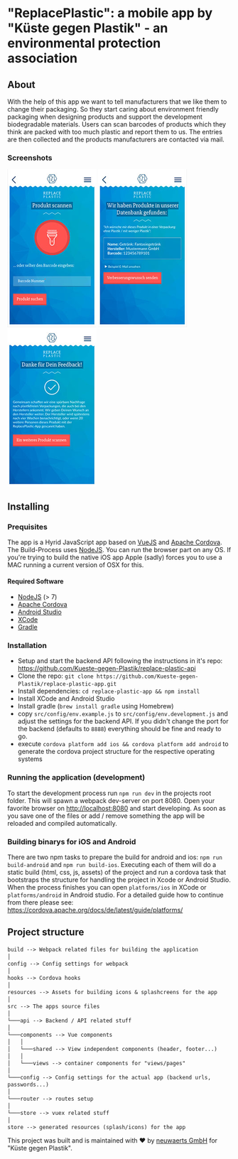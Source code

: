 # "ReplacePlastic": a mobile app by "Küste gegen Plastik" - an environmental protection association

## About
With the help of this app we want to tell manufacturers that we like them to change their packaging. So they start caring about environment friendly packaging when designing products and support the development biodegradable materials. Users can scan barcodes of products which they think are packed with too much plastic and report them to us. The entries are then collected and the products manufacturers are contacted via mail.

### Screenshots
[<img src="./store/screenshots/01_scan_thumb.jpg"/>](./store/screenshots/01_scan.png)
[<img src="./store/screenshots/02_product_thumb.jpg"/>](./store/screenshots/02_product.png)
[<img src="./store/screenshots/03_submitted_thumb.jpg"/>](./store/screenshots/03_submitted.png)

## Installing

### Prequisites
The app is a Hyrid JavaScript app based on [VueJS](https://vuejs.org/) and [Apache Cordova](https://cordova.apache.org/). The Build-Process uses [NodeJS](https://nodejs.org/en/). You can run the browser part on any OS. If you're trying to build the native iOS app Apple (sadly) forces you to use a MAC running a current version of OSX for this.

#### Required Software
- [NodeJS](https://nodejs.org/en/) (> 7)
- [Apache Cordova](https://cordova.apache.org/)
- [Android Studio](https://developer.android.com/studio/index.html)
- [XCode](https://developer.apple.com/xcode/)
- [Gradle](https://gradle.org/)

### Installation
- Setup and start the backend API following the instructions in it's repo: https://github.com/Kueste-gegen-Plastik/replace-plastic-api
- Clone the repo: `git clone https://github.com/Kueste-gegen-Plastik/replace-plastic-app.git`
- Install dependencies: `cd replace-plastic-app && npm install`
- Install XCode and Android Studio
- Install gradle (`brew install gradle` using Homebrew)
- copy `src/config/env.example.js` to `src/config/env.development.js` and adjust the settings for the backend API. If you didn't change the port for the backend (defaults to `8888`) everything should be fine and ready to go.
- execute `cordova platform add ios && cordova platform add android` to generate the cordova project structure for the respective operating systems

### Running the application (development)
To start the development process run `npm run dev` in the projects root folder. This will spawn a webpack dev-server on port 8080. Open your favorite browser on [http://localhost:8080](http://localhost:8080) and start developing. As soon as you save one of the files or add / remove something the app will be reloaded and compiled automatically.

### Building binarys for iOS and Android
There are two npm tasks to prepare the build for android and ios: `npm run build-android` and `npm run build-ios`. Executing each of them will do a static build (html, css, js, assets) of the project and run a cordova task that bootstraps the structure for handling the project in Xcode or Android Studio. When the process finishes you can open `platforms/ios` in XCode or `platforms/android` in Android studio.
For a detailed guide how to continue from there please see: https://cordova.apache.org/docs/de/latest/guide/platforms/


## Project structure
```
build --> Webpack related files for building the application
│
config --> Config settings for webpack
│
hooks --> Cordova hooks
│
resources --> Assets for building icons & splashcreens for the app
│
src --> The apps source files
│
└───api --> Backend / API related stuff
│
└───components --> Vue components
│   │
│   └───shared --> View independent components (header, footer...)
│   │
│   └───views --> container components for "views/pages"
│
└───config --> Config settings for the actual app (backend urls, passwords...)
│
└───router --> routes setup
│
└───store --> vuex related stuff
│
store --> generated resources (splash/icons) for the app
```

This project was built and is maintained with ❤ by [neuwaerts GmbH](http://www.neuwaerts.de) for "Küste gegen Plastik".
